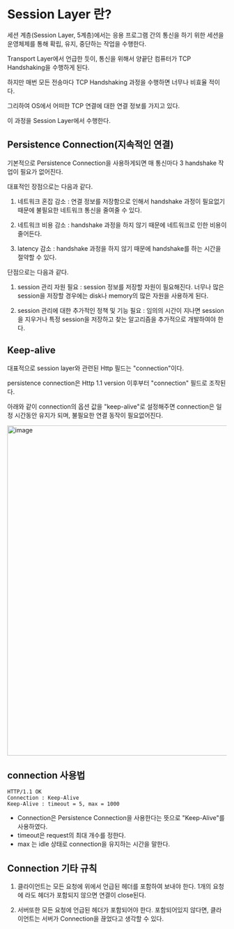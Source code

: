 # Session Layer 란?
세션 계층(Session Layer, 5계층)에서는 응용 프로그램 간의 통신을 하기 위한 세션을 운영체제를 통해 확립, 유지, 중단하는 작업을 수행한다.


Transport Layer에서 언급한 듯이, 통신을 위해서 양끝단 컴퓨터가 TCP Handshaking을 수행하게 된다.

하지만 매번 모든 전송마다 TCP Handshaking 과정을 수행하면 너무나 비효율 적이다.

그리하여 OS에서 어떠한 TCP 연결에 대한 연결 정보를 가지고 있다.

이 과정을 Session Layer에서 수행한다.

## Persistence Connection(지속적인 연결)

기본적으로 Persistence Connection을 사용하게되면 매 통신마다 3 handshake 작업이 필요가 없어진다.

대표적인 장점으로는 다음과 같다.

1. 네트워크 혼잡 감소 : 연결 정보를 저장함으로 인해서 handshake 과정이 필요없기 때문에 불필요한 네트워크 통신을 줄여줄 수 있다.

2. 네트워크 비용 감소 : handshake 과정을 하지 않기 때문에 네트워크로 인한 비용이 줄어든다.

3. latency 감소 : handshake 과정을 하지 않기 때문에 handshake를 하는 시간을 절약할 수 있다.

단점으로는 다음과 같다.

1. session 관리 자원 필요 : session 정보를 저장할 자원이 필요해진다. 너무나 많은 session을 저장할 경우에는 disk나 memory의 많은 자원을 사용하게 된다.

2. session 관리에 대한 추가적인 정책 및 기능 필요 : 임의의 시간이 지나면 session을 지우거나 특정 session을 저장하고 찾는 알고리즘을 추가적으로 개발하여야 한다.


## Keep-alive

대표적으로 session layer와 관련된 Http 필드는 "connection"이다.

persistence connection은 Http 1.1 version 이후부터 "connection" 필드로 조작된다.

아래와 같이 connection의 옵션 값을 "keep-alive"로 설정해주면 connection은 일정 시간동안 유지가 되며, 불필요한 연결 동작이 필요없어진다.

<img width="756" alt="image" src="https://user-images.githubusercontent.com/79268661/203757463-01826424-f76e-4ca5-9a6d-682f54c928ea.png">


## connection 사용법

```http
HTTP/1.1 OK
Connection : Keep-Alive
Keep-Alive : timeout = 5, max = 1000
```

* Connection은 Persistence Connection을 사용한다는 뜻으로 "Keep-Alive"를 사용하였다.
* timeout은 request의 최대 개수를 정한다.
* max 는 idle 상태로 connection을 유지하는 시간을 말한다.

## Connection 기타 규칙

1. 클라이언트는 모든 요청에 위에서 언급된 헤더를 포함하여 보내야 한다. 1개의 요청에 라도 헤더가 포함되지 않으면 연결이 close된다.

2. 서버또한 모든 요청에 언급된 헤더가 포함되어야 한다. 포함되어있지 않다면, 클라이언트는 서버가 Connection을 끊었다고 생각할 수 있다.









